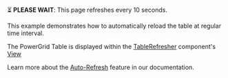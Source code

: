 <div class="block w-full"><div class="font-regular relative mb-4 block w-full rounded-lg bg-yellow-200 p-4 text-base leading-5 text-black opacity-100">⏳  <strong>PLEASE WAIT</strong>: This page refreshes every 10 seconds.</div></div>

This example demonstrates how to automatically reload the table at regular time interval.

The PowerGrid Table is displayed within the [TableRefresher](https://github.com/Power-Components/powergrid-demo/blob/powergrid_v5/app/Livewire/TableRefresher.php) component's [View](https://github.com/Power-Components/powergrid-demo/blob/powergrid_v5/resources/views/livewire/table-refresher.blade.php)

Learn more about the [Auto-Refresh](https://livewire-powergrid.com/table-component/component-configuration.html#auto-refresh) feature in our documentation.

